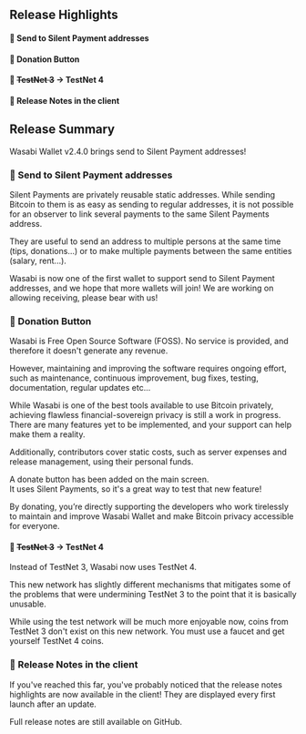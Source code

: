 ## Release Highlights
#### 🤫 Send to Silent Payment addresses<br/>
#### 🎁 Donation Button<br/>
#### 🧪 ~~TestNet 3~~ -> TestNet 4<br/>
#### 📝 Release Notes in the client<br/>

## Release Summary
Wasabi Wallet v2.4.0 brings send to Silent Payment addresses!

### 🤫 Send to Silent Payment addresses

Silent Payments are privately reusable static addresses. While sending Bitcoin to them is as easy as sending to regular addresses, it is not possible for an observer to link several payments to the same Silent Payments address.

They are useful to send an address to multiple persons at the same time (tips, donations...) or to make multiple payments between the same entities (salary, rent...).

Wasabi is now one of the first wallet to support send to Silent Payment addresses, and we hope that more wallets will join! We are working on allowing receiving, please bear with us!

### 🎁 Donation Button

Wasabi is Free Open Source Software (FOSS).
No service is provided, and therefore it doesn't generate any revenue.

However, maintaining and improving the software requires ongoing effort, such as maintenance, continuous improvement, bug fixes, testing, documentation, regular updates etc...

While Wasabi is one of the best tools available to use Bitcoin privately, achieving flawless financial-sovereign privacy is still a work in progress.
There are many features yet to be implemented, and your support can help make them a reality.

Additionally, contributors cover static costs, such as server expenses and release management, using their personal funds.

A donate button has been added on the main screen.<br/>
It uses Silent Payments, so it's a great way to test that new feature!

By donating, you’re directly supporting the developers who work tirelessly to maintain and improve Wasabi Wallet and make Bitcoin privacy accessible for everyone.

#### 🧪 ~~TestNet 3~~ -> TestNet 4

Instead of TestNet 3, Wasabi now uses TestNet 4.

This new network has slightly different mechanisms that mitigates some of the problems that were undermining TestNet 3 to the point that it is basically unusable.

While using the test network will be much more enjoyable now, coins from TestNet 3 don't exist on this new network. You must use a faucet and get yourself TestNet 4 coins.

### 📝 Release Notes in the client

If you've reached this far, you've probably noticed that the release notes highlights are now available in the client! They are displayed every first launch after an update.

Full release notes are still available on GitHub.


